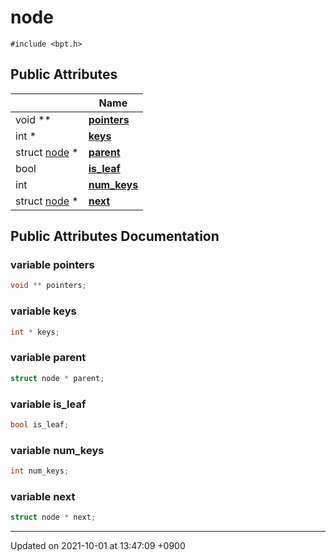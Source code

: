 

# node






`#include <bpt.h>`

## Public Attributes

|                | Name           |
| -------------- | -------------- |
| void ** | **[pointers](/Classes/node#variable-pointers)**  |
| int * | **[keys](/Classes/node#variable-keys)**  |
| struct <a href="/Classes/node">node</a> * | **[parent](/Classes/node#variable-parent)**  |
| bool | **[is_leaf](/Classes/node#variable-is_leaf)**  |
| int | **[num_keys](/Classes/node#variable-num_keys)**  |
| struct <a href="/Classes/node">node</a> * | **[next](/Classes/node#variable-next)**  |

## Public Attributes Documentation

### variable pointers

```cpp
void ** pointers;
```


### variable keys

```cpp
int * keys;
```


### variable parent

```cpp
struct node * parent;
```


### variable is_leaf

```cpp
bool is_leaf;
```


### variable num_keys

```cpp
int num_keys;
```


### variable next

```cpp
struct node * next;
```


-------------------------------

Updated on 2021-10-01 at 13:47:09 +0900